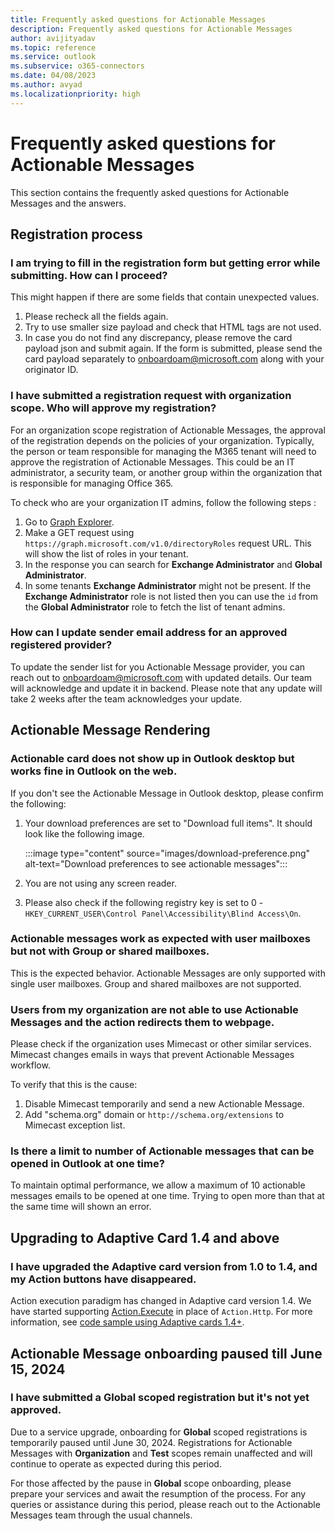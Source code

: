 ```yaml
---
title: Frequently asked questions for Actionable Messages
description: Frequently asked questions for Actionable Messages
author: avijityadav
ms.topic: reference
ms.service: outlook
ms.subservice: o365-connectors
ms.date: 04/08/2023
ms.author: avyad
ms.localizationpriority: high
---
```


<!-- markdownlint-disable MD026 -->

# Frequently asked questions for Actionable Messages

This section contains the frequently asked questions for Actionable Messages and the answers.

## Registration process

### I am trying to fill in the registration form but getting error while submitting. How can I proceed?

This might happen if there are some fields that contain unexpected values.

1. Please recheck all the fields again.
1. Try to use smaller size payload and check that HTML tags are not used.
1. In case you do not find any discrepancy, please remove the card payload json and submit again. If the form is submitted, please send the card payload separately to [onboardoam@microsoft.com](mailto:onboardoam@microsoft.com) along with your originator ID.

### I have submitted a registration request with organization scope. Who will approve my registration?

For an organization scope registration of Actionable Messages, the approval of the registration depends on the policies of your organization. Typically, the person or team responsible for managing the M365 tenant will need to approve the registration of Actionable Messages. This could be an IT administrator, a security team, or another group within the organization that is responsible for managing Office 365.

To check who are your organization IT admins, follow the following steps :

1. Go to [Graph Explorer](https://developer.microsoft.com/graph/graph-explorer).
1. Make a GET request using `https://graph.microsoft.com/v1.0/directoryRoles` request URL. This will show the list of roles in your tenant.
1. In the response you can search for **Exchange Administrator** and **Global Administrator**.
1. In some tenants **Exchange Administrator** might not be present. If the **Exchange Administrator** role is not listed then you can use the `id` from the **Global Administrator** role to fetch the list of tenant admins.

### How can I update sender email address for an approved registered provider?

To update the sender list for you Actionable Message provider, you can reach out to [onboardoam@microsoft.com](mailto:onboardoam@microsoft.com) with updated details. Our team will acknowledge and update it in backend. Please note that any update will take 2 weeks after the team acknowledges your update.

## Actionable Message Rendering

### Actionable card does not show up in Outlook desktop but works fine in Outlook on the web.

If you don't see the Actionable Message in Outlook desktop, please confirm the following:

1. Your download preferences are set to "Download full items". It should look like the following image.

    :::image type="content" source="images/download-preference.png" alt-text="Download preferences to see actionable messages":::

1. You are not using any screen reader.
1. Please also check if the following registry key is set to 0 - `HKEY_CURRENT_USER\Control Panel\Accessibility\Blind Access\On`.

### Actionable messages work as expected with user mailboxes but not with Group or shared mailboxes.

This is the expected behavior. Actionable Messages are only supported with single user mailboxes. Group and shared mailboxes are not supported.

### Users from my organization are not able to use Actionable Messages and the action redirects them to webpage.

Please check if the organization uses Mimecast or other similar services. Mimecast changes emails in ways that prevent Actionable Messages workflow.

To verify that this is the cause:

1. Disable Mimecast temporarily and send a new Actionable Message.
1. Add "schema.org" domain or `http://schema.org/extensions` to Mimecast exception list.

### Is there a limit to number of Actionable messages that can be opened in Outlook at one time?

To maintain optimal performance, we allow a maximum of 10 actionable messages emails to be opened at one time. Trying to open more than that at the same time will shown an error.

## Upgrading to Adaptive Card 1.4 and above

### I have upgraded the Adaptive card version from 1.0 to 1.4, and my Action buttons have disappeared.

Action execution paradigm has changed in Adaptive card version 1.4. We have started supporting [Action.Execute](https://adaptivecards.io/explorer/Action.Execute.html) in place of `Action.Http`. For more information, see [code sample using Adaptive cards 1.4+](./adaptive-card-expense-approval-sample.md).

## Actionable Message onboarding paused till June 15, 2024

### I have submitted a Global scoped registration but it's not yet approved.

Due to a service upgrade, onboarding for **Global** scoped registrations is temporarily paused until June 30, 2024. Registrations for Actionable Messages with **Organization** and **Test** scopes remain unaffected and will continue to operate as expected during this period.

For those affected by the pause in **Global** scope onboarding, please prepare your services and await the resumption of the process. For any queries or assistance during this period, please reach out to the Actionable Messages team through the usual channels.
